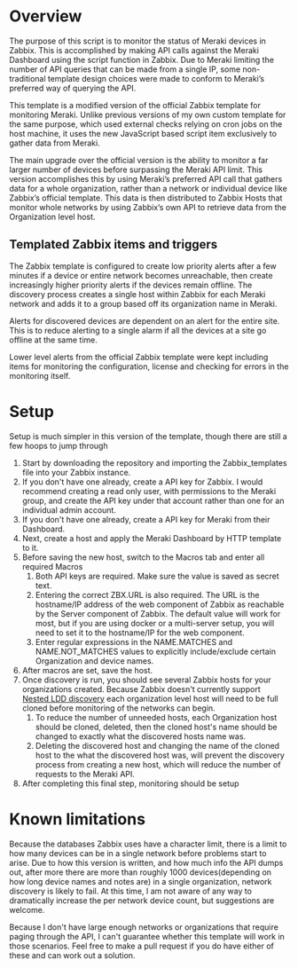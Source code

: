 # Overview
 The purpose of this script is to monitor the status of Meraki devices in Zabbix. This is accomplished by making API calls against the Meraki Dashboard using the script function in Zabbix. Due to Meraki limiting the number of API queries that can be made from a single IP, some non-traditional template design choices were made to conform to Meraki’s preferred way of querying the API.
 
 This template is a modified version of the official Zabbix template for monitoring Meraki. Unlike previous versions of my own custom template for the same purpose, which used external checks relying on cron jobs on the host machine, it uses the new JavaScript based script item exclusively to gather data from Meraki. 
 
 The main upgrade over the official version is the ability to monitor a far larger number of devices before surpassing the Meraki API limit. This version accomplishes this by using Meraki’s preferred API call that gathers data for a whole organization, rather than a network or individual device like Zabbix’s official template. This data is then distributed to Zabbix Hosts that monitor whole networks by using Zabbix’s own API to retrieve data from the Organization level host. 
## Templated Zabbix items and triggers
 The Zabbix template is configured to create low priority alerts after a few minutes if a device or entire network becomes unreachable, then create increasingly higher priority alerts if the devices remain offline. The discovery process creates a single host within Zabbix for each Meraki network and adds it to a group based off its organization name in Meraki. 
 
 Alerts for discovered devices are dependent on an alert for the entire site. This is to reduce alerting to a single alarm if all the devices at a site go offline at the same time. 
 
 Lower level alerts from the official Zabbix template were kept including items for monitoring the configuration, license and checking for errors in the monitoring itself. 
# Setup
 Setup is much simpler in this version of the template, though there are still a few hoops to jump through
 1.	Start by downloading the repository and importing the Zabbix_templates file into your Zabbix instance. 
 2. If you don't have one already, create a API key for Zabbix. I would recommend creating a read only user, with permissions to the Meraki group, and create the API key under that account rather than one for an individual admin account. 
 3. If you don't have one already, create a API key for Meraki from their Dashboard.
 4. Next, create a host and apply the Meraki Dashboard by HTTP template to it. 
 5. Before saving the new host, switch to the Macros tab and enter all required Macros
    1. Both API keys are required. Make sure the value is saved as secret text.
	2. Entering the correct ZBX.URL is also required. The URL is the hostname/IP address of the web component of Zabbix as reachable by the Server component of Zabbix. The default value will work for most, but if you are using docker or a multi-server setup, you will need to set it to the hostname/IP for the web component.
	3. Enter regular expressions in the NAME.MATCHES and NAME.NOT_MATCHES values to explicitly include/exclude certain Organization and device names.
 6. After macros are set, save the host. 
 7. Once discovery is run, you should see several Zabbix hosts for your organizations created. Because Zabbix doesn't currently support [Nested LDD discovery](https://support.zabbix.com/browse/ZBXNEXT-1527 "Zabbix Feature Request") each organization level host will need to be full cloned before monitoring of the networks can begin. 
    1. To reduce the number of unneeded hosts, each Organization host should be cloned, deleted, then the cloned host's name should be changed to exactly what the discovered hosts name was. 
	2. Deleting the discovered host and changing the name of the cloned host to the what the discovered host was, will prevent the discovery process from creating a new host, which will reduce the number of requests to the Meraki API. 
 8. After completing this final step, monitoring should be setup 
# Known limitations
 Because the databases Zabbix uses have a character limit, there is a limit to how many devices can be in a single network before problems start to arise. Due to how this version is written, and how much info the API dumps out, after more there are more than roughly 1000 devices(depending on how long device names and notes are) in a single organization, network discovery is likely to fail. At this time, I am not aware of any way to dramatically increase the per network device count, but suggestions are welcome. 
 
 Because I don't have large enough networks or organizations that require paging through the API, I can't guarantee whether this template will work in those scenarios. Feel free to make a pull request if you do have either of these and can work out a solution. 


